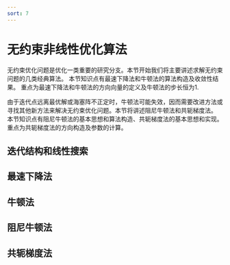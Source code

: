 ```yaml
---
sort: 7
---
```

# 无约束非线性优化算法

无约束优化问题是优化一类重要的研究分支。本节开始我们将主要讲述求解无约束问题的几类经典算法。 本节知识点有最速下降法和牛顿法的算法构造及收敛性结果。 重点为最速下降法和牛顿法的方向向量的定义及牛顿法的步长恒为1.

由于迭代点远离最优解或海塞阵不正定时，牛顿法可能失效，因而需要改进方法或寻找其他新方法来解决无约束优化问题。本节将讲述阻尼牛顿法和共轭梯度法。 本节知识点有阻尼牛顿法的基本思想和算法构造、共轭梯度法的基本思想和实现。重点为共轭梯度法的方向构造及参数的计算。

## 迭代结构和线性搜索

## 最速下降法

## 牛顿法


## 阻尼牛顿法

## 共轭梯度法


